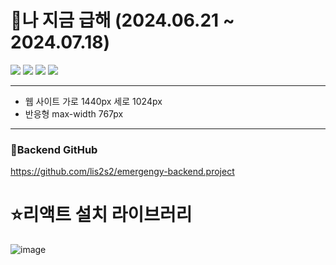 # 🚀나 지금 급해 (2024.06.21 ~ 2024.07.18)


<img src="https://img.shields.io/badge/html5-E34F26?style=for-the-badge&logo=html5&logoColor=white"> <img src="https://img.shields.io/badge/css3-1572B6?style=for-the-badge&logo=css3&logoColor=white"> <img src="https://img.shields.io/badge/react-61DAFB?style=for-the-badge&logo=react&logoColor=white"> <img src="https://img.shields.io/badge/redux-764ABC?style=for-the-badge&logo=redux&logoColor=white">


***
+ 웹 사이트 가로 1440px 세로 1024px
+ 반응형 max-width 767px
***
### 🎀Backend GitHub
https://github.com/lis2s2/emergengy-backend.project



# ⭐리액트 설치 라이브러리 
![image](https://github.com/user-attachments/assets/14e29a1a-85b0-41b0-a9a6-47168c1a7095)

